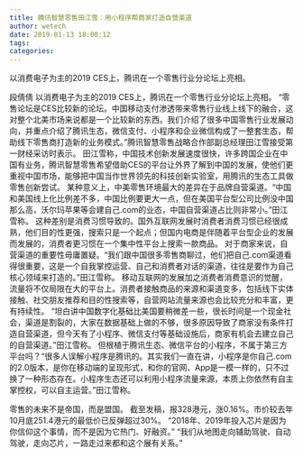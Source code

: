 ```yaml
---
title: 腾讯智慧零售田江雪：用小程序帮商家打造自营渠道
author: wetech
date: 2019-01-13 18:00:12
tags: 
categories: 
---
```

以消费电子为主的2019 CES上，腾讯在一个零售行业分论坛上亮相。
<!-- more -->
段倩倩
以消费电子为主的2019 CES上，腾讯在一个零售行业分论坛上亮相。
“零售论坛是CES比较新的论坛。中国移动支付渗透带来零售行业线上线下的融合，这对整个北美市场来说都是一个比较新的东西。我们介绍了很多中国零售行业发展动向，并重点介绍了腾讯生态，微信支付、小程序和企业微信构成了一整套生态，帮助线下零售商打造新的业务模式。”腾讯智慧零售战略合作部副总经理田江雪接受第一财经采访时表示。
田江雪称，中国技术创新发展速度很快，许多跨国企业在中国有业务，腾讯智慧零售希望借助CES的平台让外界了解到中国的发展，使他们更重视中国市场，能够把中国当作世界领先的科技创新实验室，用腾讯的生态工具做零售创新尝试。
某种意义上，中美零售环境最大的差异在于品牌自营渠道。“中国和美国线上化比例差不多，中国比例要更大一点，但在美国平台型公司比例没中国那么高，沃尔玛苹果等会建自己.com的业态，中国自营渠道占比则非常小。”田江雪称。
这种差别是消费习惯导致的。国外互联网发展时消费者消费习惯已经很成熟，他们目的性更强，搜索只是一个起点；但国内电商是伴随着平台型企业的发展而发展的，消费者更习惯在一个集中性平台上搜索一款商品。
对于商家来说，自营渠道的重要性毋庸置疑。“我们跟中国很多零售商聊过，他们把自己.com渠道看得很重要，这是一个自我掌控运营、自己和消费者对话的渠道，往往是要作为自己核心领域来打造的。”田江雪称。
移动互联网的发展加之消费者消费意识的觉醒，流量将不仅局限在大的平台上。消费者接触商品的来源和渠道变多，包括线下实体接触、社交朋友推荐和目的性搜索等，自营网站流量来源也会比较充分和丰富，更有持续性。
“坦白讲中国数字化基础比美国要稍微差一些，很长时间是一个现金社会，渠道是割裂的，大家在数据基础上做的不够，很多原因导致了商家没有条件打造自营渠道，但今天有了小程序、微信支付等基础设施后，商家有机会去建立自己的自营渠道。”田江雪称。
但根植于腾讯生态、微信平台的小程序，不属于第三方平台吗？“很多人误解小程序是腾讯的。其实我们一直在讲，小程序是你自己.com的2.0版本，是你在移动端的呈现形式，和你的官网、App是一模一样的，只不过换了一种形态存在。小程序生态还可以利用小程序流量来源，本质上你依然有自主掌控权，可以自主运营。”田江雪称。
 
 
零售的未来不是帝国，而是盟国。
截至发稿，报328港元，涨0.16%。市价较去年10月底251.4港元的最低价已反弹超过30%。
“2018年、2019年投入芯片是因为你信仰这个事情，而不是因为它热门、好融资。”
“我们从地图走向辅助驾驶、自动驾驶，走向芯片，一路走过来都和这个展有关系。”
